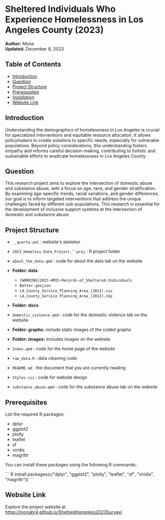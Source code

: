 # Sheltered Individuals Who Experience Homelessness in Los Angeles County (2023)

**Author:** Mona\
**Updated:** December 8, 2023

## Table of Contents

-   [Introduction](#introduction)
-   [Question](#question)
-   [Project Structure](#project-structure)
-   [Prerequisites](#prerequisites)
-   [Installation](#installation)
-   [Website Link](#website-link)


## Introduction 

Understanding the demographics of homelessness in Los Angeles is crucial for specialized interventions and equitable resource allocation. It allows policymakers to create solutions to specific needs, especially for vulnerable populations. Beyond policy considerations, this understanding fosters empathy and informs careful decision-making, contributing to holistic and sustainable efforts to eradicate homelessness in Los Angeles County.

## Question 

This research project aims to explore the intersection of domestic abuse and substance abuse, with a focus on age, race, and gender stratification. By examining age-specific trends, racial variations, and gender differences, our goal is to inform targeted interventions that address the unique challenges faced by different sub-populations. This research is essential for the development of inclusive support systems at the intersection of domestic and substance abuse.

## Project Structure 

-   `__quarto.yml` : website's skeleton

-   `2023_Homeless_Data_Project.``proj` : R project folder

-   `about_the_data.qmd` : code for about the data tab on the website

-   **Folder: data**

    -   `[WORKING]2023-HMIS-Records-of_Sheltered-Individuals`
    -   `Better.geojson`
    -   `LA_County_Service_Planning_Area_(2012).csv`
    -   `LA_County_Service_Planning_Area_(2012).shp`

-   **Folder: docs**

-   `domestic_violence.qmd` : code for the domestic violence tab on the website

-   **Folder: graphs:** include static images of the coded graphs

-   **Folder: images:** includes images on the website

-   `Index.qmd` : code for the home page of the website

-   `raw_data.R` : data cleaning code

-   `README.md` : the document that you are currently reading

-   `Styles.css` : code for website design

-   `substance_abuse.qmd` : code for the substance abuse tab on the website

## Prerequisites 

List the required R packages:

-   dplyr
-   ggplot2
-   plotly
-   leaflet
-   sf
-   viridis
-   magrittr

You can install these packages using the following R commands:

\`\`\`
R install.packages(c("dplyr", "ggplot2", "plotly", "leaflet", "sf", "viridis", "magrittr"))
\`\`\`

## Website Link 

Explore the project website at <https://monabr4.github.io/SheltredHomeless2023Survey/>.

